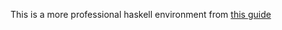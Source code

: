 This is a more professional haskell environment from [this guide](https://her.esy.fun/posts/0010-Haskell-Now/index.html)
